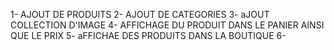 1- AJOUT DE PRODUITS
2- AJOUT DE CATEGORIES
3- aJOUT COLLECTION D'IMAGE
4- AFFICHAGE DU PRODUIT DANS LE PANIER AINSI QUE LE PRIX
5- aFFICHAE DES PRODUITS DANS LA BOUTIQUE
6- 